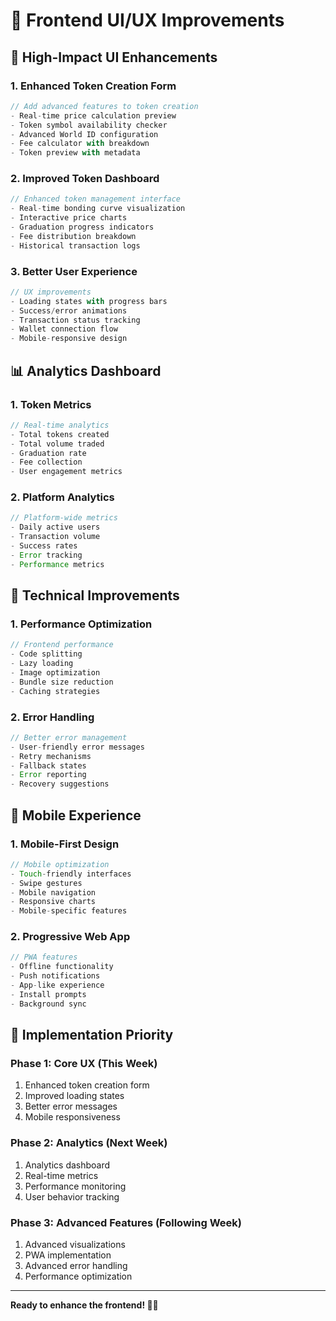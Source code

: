 # 🎨 Frontend UI/UX Improvements

## **🚀 High-Impact UI Enhancements**

### **1. Enhanced Token Creation Form**
```typescript
// Add advanced features to token creation
- Real-time price calculation preview
- Token symbol availability checker
- Advanced World ID configuration
- Fee calculator with breakdown
- Token preview with metadata
```

### **2. Improved Token Dashboard**
```typescript
// Enhanced token management interface
- Real-time bonding curve visualization
- Interactive price charts
- Graduation progress indicators
- Fee distribution breakdown
- Historical transaction logs
```

### **3. Better User Experience**
```typescript
// UX improvements
- Loading states with progress bars
- Success/error animations
- Transaction status tracking
- Wallet connection flow
- Mobile-responsive design
```

## **📊 Analytics Dashboard**

### **1. Token Metrics**
```typescript
// Real-time analytics
- Total tokens created
- Total volume traded
- Graduation rate
- Fee collection
- User engagement metrics
```

### **2. Platform Analytics**
```typescript
// Platform-wide metrics
- Daily active users
- Transaction volume
- Success rates
- Error tracking
- Performance metrics
```

## **🔧 Technical Improvements**

### **1. Performance Optimization**
```typescript
// Frontend performance
- Code splitting
- Lazy loading
- Image optimization
- Bundle size reduction
- Caching strategies
```

### **2. Error Handling**
```typescript
// Better error management
- User-friendly error messages
- Retry mechanisms
- Fallback states
- Error reporting
- Recovery suggestions
```

## **📱 Mobile Experience**

### **1. Mobile-First Design**
```typescript
// Mobile optimization
- Touch-friendly interfaces
- Swipe gestures
- Mobile navigation
- Responsive charts
- Mobile-specific features
```

### **2. Progressive Web App**
```typescript
// PWA features
- Offline functionality
- Push notifications
- App-like experience
- Install prompts
- Background sync
```

## **🎯 Implementation Priority**

### **Phase 1: Core UX (This Week)**
1. Enhanced token creation form
2. Improved loading states
3. Better error messages
4. Mobile responsiveness

### **Phase 2: Analytics (Next Week)**
1. Analytics dashboard
2. Real-time metrics
3. Performance monitoring
4. User behavior tracking

### **Phase 3: Advanced Features (Following Week)**
1. Advanced visualizations
2. PWA implementation
3. Advanced error handling
4. Performance optimization

---

**Ready to enhance the frontend! 🎨🚀**
